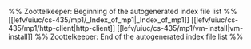 %% Zoottelkeeper: Beginning of the autogenerated index file list  %%
 [[lefv/uiuc/cs-435/mp1/_Index_of_mp1|_Index_of_mp1]]
 [[lefv/uiuc/cs-435/mp1/http-client|http-client]]
 [[lefv/uiuc/cs-435/mp1/vm-install|vm-install]]
%% Zoottelkeeper: End of the autogenerated index file list  %%
